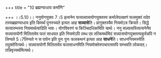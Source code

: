 +++
title = "10 ब्रह्मण्याधाय कर्माणि"

+++
।।5.10।। ननुयोगयुक्तः 7।5 इत्यनेन यत्सन्न्यासयोगयुक्तस्य कर्मालेपलक्षणं
फलमुक्तं तदेव तस्यब्रह्मण्याधाय इति किमर्थं पुनरुच्यते इत्यत आह
**सन्न्यासे**ति। प्रागुक्तस्यैव नियमोऽत्र क्रियते। सिद्धे सत्यारम्भस्य
नियमार्थत्वादिति भावः। योगविवरणं च किञ्चिदधिकमिति चार्थः। ननु
सन्न्यासस्त्वित्यनेनैव सन्न्यासयोगौ मिलितावेव फलं साधयत इति नियमोऽपि
लब्ध एव तत्किमर्थमिदं सन्न्यासयोगयुक्तस्यकुर्वन्नपि न लिप्यते 5।7लिप्यते
न स पापेन इति पुनः पुनः फलकथनं इत्यत आह **साधने**ति। साधननियमस्येति
तदुक्तेरित्यर्थः। सन्न्यासयोगौ मिलितावेव फलसाधनमिति
नियमोक्तेरुपचारत्वमपि सम्भवति लोकवत्। तन्निवृत्त्यर्थमित्यर्थः।
